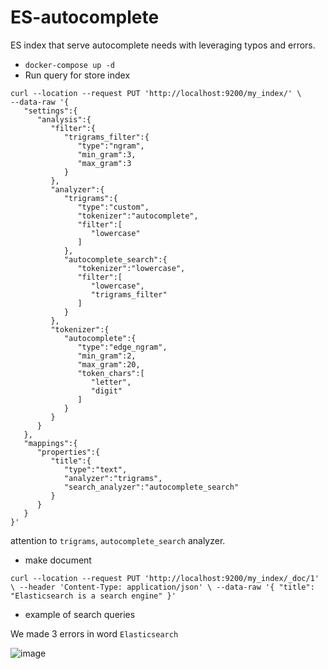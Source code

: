 # ES-autocomplete
ES index that serve autocomplete needs with leveraging typos and errors.

- `docker-compose up -d`
- Run query for store index
```
curl --location --request PUT 'http://localhost:9200/my_index/' \
--data-raw '{
   "settings":{
      "analysis":{
         "filter":{
            "trigrams_filter":{
               "type":"ngram",
               "min_gram":3,
               "max_gram":3
            }
         },
         "analyzer":{
            "trigrams":{
               "type":"custom",
               "tokenizer":"autocomplete",
               "filter":[
                  "lowercase"
               ]
            },
            "autocomplete_search":{
               "tokenizer":"lowercase",
               "filter":[
                  "lowercase",
                  "trigrams_filter"
               ]
            }
         },
         "tokenizer":{
            "autocomplete":{
               "type":"edge_ngram",
               "min_gram":2,
               "max_gram":20,
               "token_chars":[
                  "letter",
                  "digit"
               ]
            }
         }
      }
   },
   "mappings":{
      "properties":{
         "title":{
            "type":"text",
            "analyzer":"trigrams",
            "search_analyzer":"autocomplete_search"
         }
      }
   }
}'
```
attention to `trigrams`, `autocomplete_search` analyzer.

- make document

`curl --location --request PUT 'http://localhost:9200/my_index/_doc/1' \
--header 'Content-Type: application/json' \
--data-raw '{
"title": "Elasticsearch is a search engine"
}'`

- example of search queries

We made 3 errors in word `Elasticsearch`

![image](https://user-images.githubusercontent.com/51129612/226178455-73d904a3-f156-47c8-a0e3-b2d9fbc30b8c.png)

